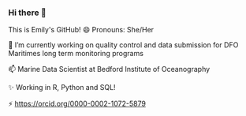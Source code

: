 ### Hi there 👋
This is Emily's GitHub!
😄 Pronouns: She/Her

🔭 I’m currently working on quality control and data submission for DFO Maritimes long term monitoring programs

📫 Marine Data Scientist at Bedford Institute of Oceanography

✨ Working in R, Python and SQL!

⚡ https://orcid.org/0000-0002-1072-5879


<!--
**Echisholm21/echisholm21** is a ✨ _special_ ✨ repository because its `README.md` (this file) appears on your GitHub profile.

Here are some ideas to get you started:

- 🔭 I’m currently working on ...
- 🌱 I’m currently learning ...
- 👯 I’m looking to collaborate on ...
- 🤔 I’m looking for help with ...
- 💬 Ask me about ...
- 📫 How to reach me: ...
- 😄 Pronouns: ...
- ⚡ Fun fact: ...
-->
